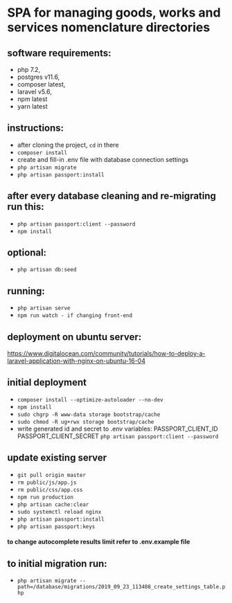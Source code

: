 # SPA for managing goods, works and services nomenclature directories
## software requirements:
- php 7.2,
- postgres v11.6,
- composer latest,
- laravel v5.6,
- npm latest
- yarn latest

## instructions:
- after cloning the project, ``cd`` in there
- ``composer install``
- create and fill-in .env file with database connection settings
- ``php artisan migrate``
- ``php artisan passport:install``

## after every database cleaning and re-migrating run this:
- ``php artisan passport:client --password``
- ``npm install``

## optional:
- ``php artisan db:seed``

## running:
- ``php artisan serve``
- ``npm run watch - if changing front-end``

## deployment on ubuntu server:
https://www.digitalocean.com/community/tutorials/how-to-deploy-a-laravel-application-with-nginx-on-ubuntu-16-04

## initial deployment
- ``composer install --optimize-autoloader --no-dev``
- ``npm install``
- ``sudo chgrp -R www-data storage bootstrap/cache``
- ``sudo chmod -R ug+rwx storage bootstrap/cache``
- write generated id and secret to .env variables: PASSPORT_CLIENT_ID PASSPORT_CLIENT_SECRET
``php artisan passport:client --password``

## update existing server
- ``git pull origin master``
- ``rm public/js/app.js``
- ``rm public/css/app.css``
- ``npm run production``
- ``php artisan cache:clear``
- ``sudo systemctl reload nginx``
- ``php artisan passport:install``
- ``php artisan passport:keys``

#### to change autocomplete results limit refer to .env.example file

## to initial migration run:
- ``php artisan migrate --path=/database/migrations/2019_09_23_113408_create_settings_table.php``